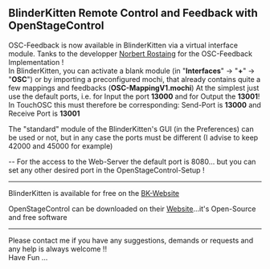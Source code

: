 ## BlinderKitten  Remote Control and Feedback with OpenStageControl  
OSC-Feedback is now available in BlinderKitten via a virtual interface module. Tanks to the developper [Norbert Rostaing](https://github.com/norbertrostaing/) for the OSC-Feedback Implementation !   
In BlinderKitten, you can activate a blank module (in "**Interfaces**" -> "**+**" -> "**OSC**") or by importing a preconfigured mochi, that already contains quite a few mappings and feedbacks (**OSC-MappingV1.mochi**)
At ​​the simplest just use the default ports, i.e. for Input the port **13000** and for Output the **13001**! In TouchOSC this must therefore be corresponding: Send-Port is **13000** and Receive Port is **13001**

The "standard" module of the BlinderKitten's GUI (in the Preferences) can be used or not, but in any case the ports must be different (I advise to keep 42000 and 45000 for example) 

--
For the access to the Web-Server the default port is 8080... but you can set any other desired port in the OpenStageControl-Setup !

---
BlinderKitten is available for free on the [BK-Website](https://blinderkitten.lighting/)    

OpenStageControl can be downloaded on their [Website](https://openstagecontrol.ammd.net/)...it's Open-Source and free software    

---
Please contact me if you have any suggestions, demands or requests and any help is always welcome !!   
Have Fun ... 
